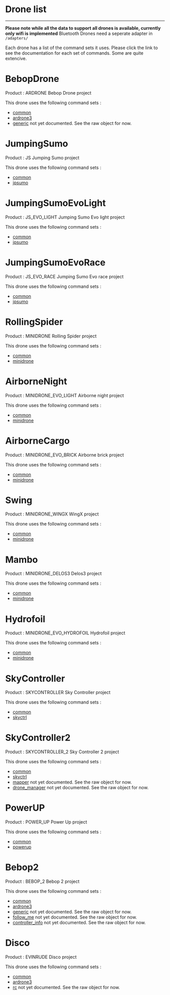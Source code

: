 # Drone list
-------
**Please note while all the data to support all drones is available, currently only wifi is implemented** Bluetooth Drones need a seperate adapter in ` /adapters/ `

Each drone has a list of the command sets it uses. Please click the link to see the documentation for each set of commands. Some are quite extencive.

  
# BebopDrone
Product : ARDRONE
Bebop Drone project

This drone uses the following command sets :

  * [common](https://github.com/RIAEvangelist/node-parrot-drone/tree/master/docs/common.md)
* [ardrone3](https://github.com/RIAEvangelist/node-parrot-drone/tree/master/docs/ardrone3.md)
* [generic](../projects/generic.js) not yet documented. See the raw object for now.  

# JumpingSumo
Product : JS
Jumping Sumo project

This drone uses the following command sets :

  * [common](https://github.com/RIAEvangelist/node-parrot-drone/tree/master/docs/common.md)
* [jpsumo](https://github.com/RIAEvangelist/node-parrot-drone/tree/master/docs/jpsumo.md)

# JumpingSumoEvoLight
Product : JS_EVO_LIGHT
Jumping Sumo Evo light project

This drone uses the following command sets :

  * [common](https://github.com/RIAEvangelist/node-parrot-drone/tree/master/docs/common.md)
* [jpsumo](https://github.com/RIAEvangelist/node-parrot-drone/tree/master/docs/jpsumo.md)

# JumpingSumoEvoRace
Product : JS_EVO_RACE
Jumping Sumo Evo race project

This drone uses the following command sets :

  * [common](https://github.com/RIAEvangelist/node-parrot-drone/tree/master/docs/common.md)
* [jpsumo](https://github.com/RIAEvangelist/node-parrot-drone/tree/master/docs/jpsumo.md)

# RollingSpider
Product : MINIDRONE
Rolling Spider project

This drone uses the following command sets :

  * [common](https://github.com/RIAEvangelist/node-parrot-drone/tree/master/docs/common.md)
* [minidrone](https://github.com/RIAEvangelist/node-parrot-drone/tree/master/docs/minidrone.md)

# AirborneNight
Product : MINIDRONE_EVO_LIGHT
Airborne night project

This drone uses the following command sets :

  * [common](https://github.com/RIAEvangelist/node-parrot-drone/tree/master/docs/common.md)
* [minidrone](https://github.com/RIAEvangelist/node-parrot-drone/tree/master/docs/minidrone.md)

# AirborneCargo
Product : MINIDRONE_EVO_BRICK
Airborne brick project

This drone uses the following command sets :

  * [common](https://github.com/RIAEvangelist/node-parrot-drone/tree/master/docs/common.md)
* [minidrone](https://github.com/RIAEvangelist/node-parrot-drone/tree/master/docs/minidrone.md)

# Swing
Product : MINIDRONE_WINGX
WingX project

This drone uses the following command sets :

  * [common](https://github.com/RIAEvangelist/node-parrot-drone/tree/master/docs/common.md)
* [minidrone](https://github.com/RIAEvangelist/node-parrot-drone/tree/master/docs/minidrone.md)

# Mambo
Product : MINIDRONE_DELOS3
Delos3 project

This drone uses the following command sets :

  * [common](https://github.com/RIAEvangelist/node-parrot-drone/tree/master/docs/common.md)
* [minidrone](https://github.com/RIAEvangelist/node-parrot-drone/tree/master/docs/minidrone.md)

# Hydrofoil
Product : MINIDRONE_EVO_HYDROFOIL
Hydrofoil project

This drone uses the following command sets :

  * [common](https://github.com/RIAEvangelist/node-parrot-drone/tree/master/docs/common.md)
* [minidrone](https://github.com/RIAEvangelist/node-parrot-drone/tree/master/docs/minidrone.md)

# SkyController
Product : SKYCONTROLLER
Sky Controller project

This drone uses the following command sets :

  * [common](https://github.com/RIAEvangelist/node-parrot-drone/tree/master/docs/common.md)
* [skyctrl](https://github.com/RIAEvangelist/node-parrot-drone/tree/master/docs/skyctrl.md)

# SkyController2
Product : SKYCONTROLLER_2
Sky Controller 2 project

This drone uses the following command sets :

  * [common](https://github.com/RIAEvangelist/node-parrot-drone/tree/master/docs/common.md)
* [skyctrl](https://github.com/RIAEvangelist/node-parrot-drone/tree/master/docs/skyctrl.md)
* [mapper](../projects/mapper.js) not yet documented. See the raw object for now.  
* [drone_manager](../projects/drone_manager.js) not yet documented. See the raw object for now.  

# PowerUP
Product : POWER_UP
Power Up project

This drone uses the following command sets :

  * [common](https://github.com/RIAEvangelist/node-parrot-drone/tree/master/docs/common.md)
* [powerup](https://github.com/RIAEvangelist/node-parrot-drone/tree/master/docs/powerup.md)

# Bebop2
Product : BEBOP_2
Bebop 2 project

This drone uses the following command sets :

  * [common](https://github.com/RIAEvangelist/node-parrot-drone/tree/master/docs/common.md)
* [ardrone3](https://github.com/RIAEvangelist/node-parrot-drone/tree/master/docs/ardrone3.md)
* [generic](../projects/generic.js) not yet documented. See the raw object for now.  
* [follow_me](../projects/follow_me.js) not yet documented. See the raw object for now.  
* [controller_info](../projects/controller_info.js) not yet documented. See the raw object for now.  

# Disco
Product : EVINRUDE
Disco project

This drone uses the following command sets :

  * [common](https://github.com/RIAEvangelist/node-parrot-drone/tree/master/docs/common.md)
* [ardrone3](https://github.com/RIAEvangelist/node-parrot-drone/tree/master/docs/ardrone3.md)
* [rc](../projects/rc.js) not yet documented. See the raw object for now.  
